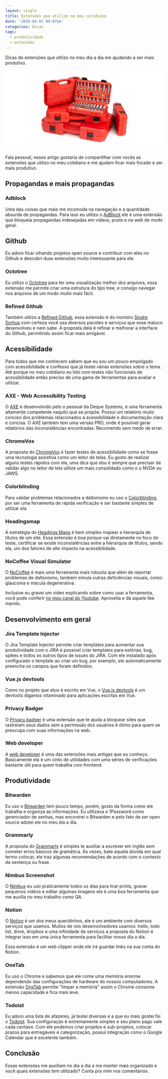 ```yaml
---
layout: single
title: Extensões que utilizo no meu cotidiano
date: '2020-04-01 09:07pm'
categories: Dicas
tags:
  - produtividade
  - extensões
---
```

Dicas de extensões que utilizo no meu dia a dia  me ajudando a ser mais produtivo.

![Caixa de ferramentas simbolizando extensoes do navegador.](/assets/images/posts/extension.jpg)

Fala pessoal, nesse artigo gostaria de compartilhar com vocês as extensões que utilizo no meu cotidiano e me ajudam ficar mais focado e ser mais produtivo. 

## Propagandas e mais propagandas

### Adblock

Uma das coisas que mais me incomoda na navegação e a quantidade absurda de propagandas. Para isso eu utilizo o [AdBlock](https://chrome.google.com/webstore/detail/adblock-%E2%80%94-best-ad-blocker/gighmmpiobklfepjocnamgkkbiglidom?hl=pt-BR) ele é uma extensão que bloqueia propagandas indesejadas em vídeos, posts e na web de modo geral. 

## Github

Eu adoro ficar olhando projetos open source e contribuir com eles no Github e descobri duas extensões muito interessante para ele. 

### Octotree

Eu utilizo o [Octotree](https://chrome.google.com/webstore/detail/octotree/bkhaagjahfmjljalopjnoealnfndnagc?hl=pt-BR) para ter uma visualização melhor dos arquivos, essa extensão me permite criar uma estrutura do tipo tree, e consigo navegar nos arquivos de um modo muito mais fácil. 

### Refined Github

Também utilizo a [Refined Github](https://chrome.google.com/webstore/detail/refined-github/hlepfoohegkhhmjieoechaddaejaokhf?hl=pt-BR), essa extensão é do monstro [Sindre Sorhus](https://sindresorhus.com/) com certeza você usa diversos pacotes e serviços que esse maluco desenvolveu e nem sabe. A proposta dela é refinar e melhorar a interface do Github, permitindo assim ficar mais amigável.  

## Acessibilidade

Para todos que me conhecem sabem que eu sou um pouco empolgado com acessibilidade e confesso que já testei várias extensões sobre o tema. Até porque no meu cotidiano eu lido com testes não funcionais de acessibilidade então preciso de uma gama de ferramentas para avaliar e utilizar. 

### AXE - Web Accessibility Testing

O [AXE](https://chrome.google.com/webstore/detail/axe-web-accessibility-tes/lhdoppojpmngadmnindnejefpokejbdd?hl=pt-BR) é desenvolvido pelo o pessoal da Deque Systems, é uma ferramenta altamente competente naquilo que se propõe. Possuí um relatório muito conciso dos problemas relacionados a acessibilidade e documentação clara e concisa. O AXE também tem uma versão PRO, onde é possível gerar relatórios das inconsistências encontradas. Recomendo sem medo de errar.

### ChromeVox

A proposta do [ChromeVox](https://chrome.google.com/webstore/detail/chromevox-classic-extensi/kgejglhpjiefppelpmljglcjbhoiplfn?hl=pt-BR) é fazer testes de acessibilidade como se fosse uma tecnologia assistiva como um leitor de telas. Eu gosto de realizar alguns testes rápidos com ele, uma dica que dou é sempre que precisar de validar algo no leitor de tela utilize um mais consolidado como o o NVDA ou JAWS.

### Colorblinding

Para validar problemas relacionados a daltonismo eu uso o [Colorblinding](https://chrome.google.com/webstore/detail/colorblinding/dgbgleaofjainknadoffbjkclicbbgaa?hl=pt-BR), por ser uma ferramenta de rápida verificação e ser bastante simples de utilizar ela. 

### Headingsmap

A estratégia do [Headings Maps](https://chrome.google.com/webstore/detail/headingsmap/flbjommegcjonpdmenkdiocclhjacmbi?hl=pt-BR) é bem simples mapear a hierarquia de títulos de um site. Essa extensão é boa porque vai diretamente no foco do teste, certificar se existe inconsistências entre a hierarquia de títulos, sendo ela, um dos fatores de alto impacto na acessibilidade.

### NoCoffee Visual Simulator

O  [NoCoffee](https://chrome.google.com/webstore/detail/nocoffee/jjeeggmbnhckmgdhmgdckeigabjfbddl?hl=pt-BR) é mais uma ferramenta mais robusta que além de reportar problemas de daltonismo, também simula outras deficiências visuais, como: glaucoma e mácula degenerativa.

Inclusive eu gravei um vídeo explicando sobre como usar a ferramenta, você pode conferir [no meu canal do Youtube](https://www.youtube.com/watch?v=EqBwK3BJcPY). Aproveita e dá aquele like maroto. 

## Desenvolvimento em geral

### Jira Template Injector

O Jira Template Injector permite criar templates para aumentar sua produtividade com o JIRA é possível criar templates para estórias, bug, spikes e todos os outros tipos de issues do JIRA. Com ele instalado após configurado o template ao criar um bug, por exemplo, ele automaticamente preenche os campos que foram definidos. 

### Vue.js devtools

Como no projeto que atuo é escrito em Vue, o [Vue.js devtools](https://chrome.google.com/webstore/detail/vuejs-devtools/nhdogjmejiglipccpnnnanhbledajbpd?hl=pt-BR) é um devtools digamos vitaminado para aplicações escritas em Vue. 

### Privacy Badger

O [Privacy badger](https://chrome.google.com/webstore/detail/privacy-badger/pkehgijcmpdhfbdbbnkijodmdjhbjlgp?hl=pt-BR) é uma extensão que te ajuda a bloquear sites que rastreiam seus dados sem a permissão dos usuários é ótimo para quem se preocupa com suas informações na web.

### Web developer

A [web developer](https://chrome.google.com/webstore/detail/web-developer/bfbameneiokkgbdmiekhjnmfkcnldhhm?hl=pt-BR) é uma das extensões mais antigas que eu conheço. Basicamente ela é um cinto de utilidades com uma séries de verificações bastante útil para quem trabalha com frontend. 

## Produtividade

### Bitwarden

Eu uso o [Bitwarden](https://chrome.google.com/webstore/detail/bitwarden-free-password-m/nngceckbapebfimnlniiiahkandclblb) tem pouco tempo, porém, gosto da forma como ele trabalha e organiza as informações. Eu utilizava o 1Password como gerenciador de senhas, mas encontrei o Bitwarden e pelo fato de ser open source adotei ele no meu dia a dia. 

### Grammarly

A proposta do [Grammarly](https://chrome.google.com/webstore/detail/grammarly-for-chrome/kbfnbcaeplbcioakkpcpgfkobkghlhen?hl=pt-BR) é simples te auxiliar a escrever em inglês sem cometer erros básicos de gramática. Ás vezes, bate aquela dúvida em qual termo colocar, ele traz algumas recomendações de acordo com o contexto da sentença ou frase. 

### Nimbus Screenshot

O [Nimbus](https://chrome.google.com/webstore/detail/nimbus-screenshot-screen/bpconcjcammlapcogcnnelfmaeghhagj) eu uso praticamente todos os dias para tirar prints, gravar pequenos videos e editar algumas imagens ele é uma boa ferramenta que me auxilia no meu trabalho como QA.

### Notion

O [Notion](https://chrome.google.com/webstore/detail/notion-web-clipper/knheggckgoiihginacbkhaalnibhilkk?hl=pt-BR) é um dos meus queridinhos, ele é um ambiente com diversos serviços que usamos. Muitos de nós desenvolvedores usamos: trello, todo list, drive, dropbox e uma infinidade de serviços a proposta do Notion é integrar isso em uma única ferramenta para facilitar nosso dia a dia. 

Essa extensão é um web clipper onde ele irá guardar links na sua conta do Notion. 

### OneTab

Eu uso o Chrome e sabemos que ele come uma memória enorme dependendo das configurações de hardware do nossos computadores. A extensão [OneTab](https://chrome.google.com/webstore/detail/onetab/chphlpgkkbolifaimnlloiipkdnihall?hl=pt-BR) permite "limpar a memória" assim o Chrome consome menos capacidade e fica mais leve. 

### Todoist

Eu adoro uma lista de afazeres, já testei diversas e a que eu mais gostei foi o [Todoist](https://chrome.google.com/webstore/detail/todoist-for-chrome/jldhpllghnbhlbpcmnajkpdmadaolakh?hl=pt-BR). Sua configuração é extremamente simples e seu plano pago vale cada centavo. Com ele podemos criar projetos e sub-projetos, colocar prazos para entregáveis e categorização, possuí integração como o Google Calendar que é excelente também. 

## Conclusão

Essas extensões me auxiliam no dia a dia a me manter mais organizado e você quais extensões tem utilizado? Conta pra mim nos comentários.
